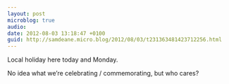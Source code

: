 ```yaml
---
layout: post
microblog: true
audio: 
date: 2012-08-03 13:18:47 +0100
guid: http://samdeane.micro.blog/2012/08/03/t231363481423712256.html
---
```

Local holiday here today and Monday. 

No idea what we’re celebrating / commemorating, but who cares?
